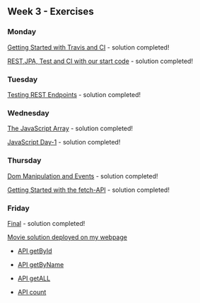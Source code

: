 ## Week 3 - Exercises 

### Monday

[Getting Started with Travis and CI](https://github.com/Krigermus/Week3/tree/master/01Monday/Getting%20Started%20with%20Travis%20and%20CI/travisGettingStarted) - solution completed!

[REST,JPA, Test and CI with our start code](https://github.com/Krigermus/Week3/tree/master/01Monday/REST%2CJPA%2C%20Test%20and%20CI%20with%20our%20start%20code/Movie) - solution completed!

### Tuesday

[Testing REST Endpoints](https://github.com/Krigermus/Week3/tree/master/02Tuesday/Testing%20REST%20Endpoints/Movie) - solution completed!

### Wednesday

[The JavaScript Array](https://github.com/Krigermus/Week3/tree/master/03Wednesday/The%20JavaScript%20Array) - solution completed!

[JavaScript Day-1](https://github.com/Krigermus/Week3/tree/master/03Wednesday/JavaScript%20Day-1/JavaScriptDay1) - solution completed! 

### Thursday

[Dom Manipulation and Events](https://github.com/Krigermus/Week3/tree/master/04Thursday/Dom%20Manipulation%20and%20Events/DomManipulationAndEvents) - solution completed!

[Getting Started with the fetch-API](https://github.com/Krigermus/Week3/tree/master/04Thursday/Getting%20Started%20with%20the%20fetch-API/GettingStartedWithTheFetchAPI) - solution completed!

### Friday

[Final](https://github.com/Krigermus/Week3/tree/master/05Friday/Week3Final/Movie) - solution completed!

[Movie solution deployed on my webpage](http://www.melif.dk/Movie)

* [API getById](http://www.melif.dk/Movie/api/Movie/1)

* [API getByName](http://www.melif.dk/Movie/api/Movie/name/My%20Little%20Whale)

* [API getALL](http://www.melif.dk/Movie/api/Movie/getAllMovies)

* [API count](http://www.melif.dk/Movie/api/Movie/count)